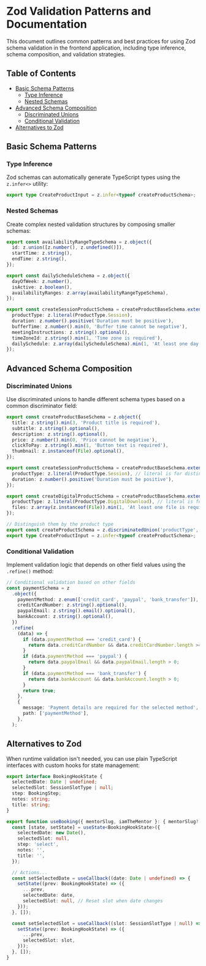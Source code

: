 # Zod Validation Patterns and Documentation

This document outlines common patterns and best practices for using Zod schema validation in the frontend application, including type inference, schema composition, and validation strategies.

## Table of Contents

- [Basic Schema Patterns](#basic-schema-patterns)
  - [Type Inference](#type-inference)
  - [Nested Schemas](#nested-schemas)
- [Advanced Schema Composition](#advanced-schema-composition)
  - [Discriminated Unions](#discriminated-unions)
  - [Conditional Validation](#conditional-validation)
- [Alternatives to Zod](#alternatives-to-zod)

## Basic Schema Patterns

### Type Inference

Zod schemas can automatically generate TypeScript types using the `z.infer<>` utility:

```ts
export type CreateProductInput = z.infer<typeof createProductSchema>;
```

### Nested Schemas

Create complex nested validation structures by composing smaller schemas:

```ts
export const availabilityRangeTypeSchema = z.object({
  id: z.union([z.number(), z.undefined()]),
  startTime: z.string(),
  endTime: z.string(),
});

export const dailyScheduleSchema = z.object({
  dayOfWeek: z.number(),
  isActive: z.boolean(),
  availabilityRanges: z.array(availabilityRangeTypeSchema),
});

export const createSessionProductSchema = createProductBaseSchema.extend({
  productType: z.literal(ProductType.Session),
  duration: z.number().positive('Duration must be positive'),
  bufferTime: z.number().min(0, 'Buffer time cannot be negative'),
  meetingInstructions: z.string().optional(),
  timeZoneId: z.string().min(1, 'Time zone is required'),
  dailySchedule: z.array(dailyScheduleSchema).min(1, 'At least one day schedule is required'),
});
```

## Advanced Schema Composition

### Discriminated Unions

Use discriminated unions to handle different schema types based on a common discriminator field:

```ts
export const createProductBaseSchema = z.object({
  title: z.string().min(3, 'Product title is required'),
  subtitle: z.string().optional(),
  description: z.string().optional(),
  price: z.number().min(0, 'Price cannot be negative'),
  clickToPay: z.string().min(1, 'Button text is required'),
  thumbnail: z.instanceof(File).optional(),
});

export const createSessionProductSchema = createProductBaseSchema.extend({
  productType: z.literal(ProductType.Session), // literal is for distinguishing
  duration: z.number().positive('Duration must be positive'),
});

export const createDigitalProductSchema = createProductBaseSchema.extend({
  productType: z.literal(ProductType.DigitalDownload), // literal is for distinguishing
  files: z.array(z.instanceof(File)).min(1, 'At least one file is required'),
});

// Distinguish them by the product type
export const createProductSchema = z.discriminatedUnion('productType', [createSessionProductSchema, createDigitalProductSchema]);
export type CreateProductInput = z.infer<typeof createProductSchema>;
```

### Conditional Validation

Implement validation logic that depends on other field values using the `.refine()` method:

```ts
// Conditional validation based on other fields
const paymentSchema = z
  .object({
    paymentMethod: z.enum(['credit_card', 'paypal', 'bank_transfer']),
    creditCardNumber: z.string().optional(),
    paypalEmail: z.string().email().optional(),
    bankAccount: z.string().optional(),
  })
  .refine(
    (data) => {
      if (data.paymentMethod === 'credit_card') {
        return data.creditCardNumber && data.creditCardNumber.length >= 16;
      }
      if (data.paymentMethod === 'paypal') {
        return data.paypalEmail && data.paypalEmail.length > 0;
      }
      if (data.paymentMethod === 'bank_transfer') {
        return data.bankAccount && data.bankAccount.length > 0;
      }
      return true;
    },
    {
      message: 'Payment details are required for the selected method',
      path: ['paymentMethod'],
    },
  );
```

## Alternatives to Zod

When runtime validation isn't needed, you can use plain TypeScript interfaces with custom hooks for state management:

```ts
export interface BookingHookState {
  selectedDate: Date | undefined;
  selectedSlot: SessionSlotType | null;
  step: BookingStep;
  notes: string;
  title: string;
}

export function useBooking({ mentorSlug, iamTheMentor }: { mentorSlug?: string; iamTheMentor: boolean }) {
  const [state, setState] = useState<BookingHookState>({
    selectedDate: new Date(),
    selectedSlot: null,
    step: 'select',
    notes: '',
    title: '',
  });

  // Actions...
  const setSelectedDate = useCallback((date: Date | undefined) => {
    setState((prev: BookingHookState) => ({
      ...prev,
      selectedDate: date,
      selectedSlot: null, // Reset slot when date changes
    }));
  }, []);

  const setSelectedSlot = useCallback((slot: SessionSlotType | null) => {
    setState((prev: BookingHookState) => ({
      ...prev,
      selectedSlot: slot,
    }));
  }, []);
}
```

```

```
